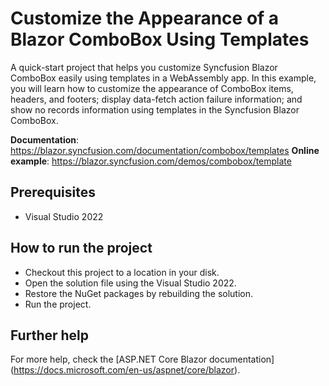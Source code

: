# Customize the Appearance of a Blazor ComboBox Using Templates

A quick-start project that helps you customize Syncfusion Blazor ComboBox easily using templates in a WebAssembly app. In this example, you will learn how to customize the appearance of ComboBox items, headers, and footers; display data-fetch action failure information; and show no records information using templates in the Syncfusion Blazor ComboBox.

**Documentation**: https://blazor.syncfusion.com/documentation/combobox/templates
**Online example**: https://blazor.syncfusion.com/demos/combobox/template

## Prerequisites

* Visual Studio 2022

## How to run the project

* Checkout this project to a location in your disk.
* Open the solution file using the Visual Studio 2022.
* Restore the NuGet packages by rebuilding the solution.
* Run the project.

## Further help
For more help, check the [ASP.NET Core Blazor documentation] (https://docs.microsoft.com/en-us/aspnet/core/blazor).
